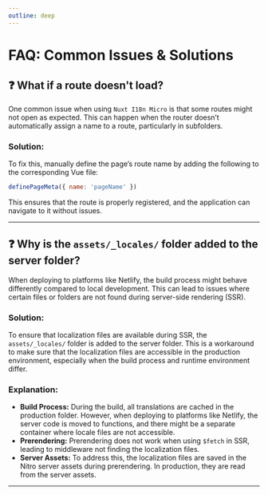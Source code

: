 ```yaml
---
outline: deep
---
```


# FAQ: Common Issues & Solutions

## ❓ What if a route doesn't load?

One common issue when using `Nuxt I18n Micro` is that some routes might not open as expected. This can happen when the router doesn’t automatically assign a name to a route, particularly in subfolders.

### **Solution:**
To fix this, manually define the page’s route name by adding the following to the corresponding Vue file:

```javascript
definePageMeta({ name: 'pageName' })
```

This ensures that the route is properly registered, and the application can navigate to it without issues.

---

## ❓ Why is the `assets/_locales/` folder added to the server folder?

When deploying to platforms like Netlify, the build process might behave differently compared to local development. This can lead to issues where certain files or folders are not found during server-side rendering (SSR).

### **Solution:**
To ensure that localization files are available during SSR, the `assets/_locales/` folder is added to the server folder. This is a workaround to make sure that the localization files are accessible in the production environment, especially when the build process and runtime environment differ.

### **Explanation:**
- **Build Process:** During the build, all translations are cached in the production folder. However, when deploying to platforms like Netlify, the server code is moved to functions, and there might be a separate container where locale files are not accessible.
- **Prerendering:** Prerendering does not work when using `$fetch` in SSR, leading to middleware not finding the localization files.
- **Server Assets:** To address this, the localization files are saved in the Nitro server assets during prerendering. In production, they are read from the server assets.

---
